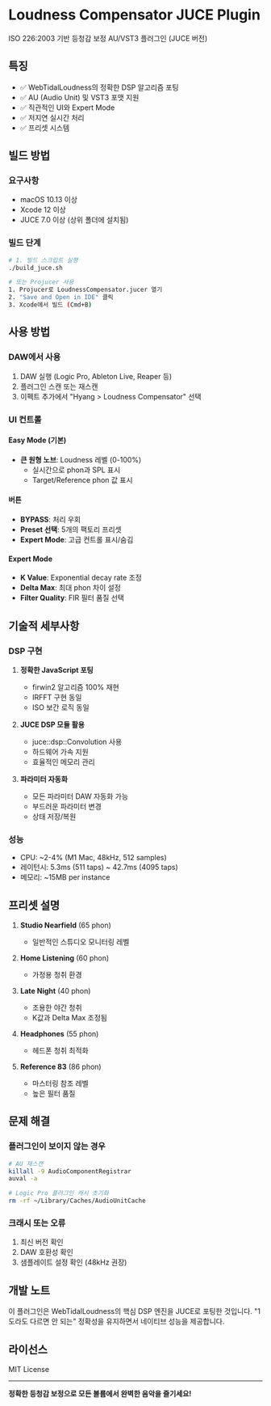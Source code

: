 # Loudness Compensator JUCE Plugin

ISO 226:2003 기반 등청감 보정 AU/VST3 플러그인 (JUCE 버전)

## 특징

- ✅ WebTidalLoudness의 정확한 DSP 알고리즘 포팅
- ✅ AU (Audio Unit) 및 VST3 포맷 지원
- ✅ 직관적인 UI와 Expert Mode
- ✅ 저지연 실시간 처리
- ✅ 프리셋 시스템

## 빌드 방법

### 요구사항

- macOS 10.13 이상
- Xcode 12 이상
- JUCE 7.0 이상 (상위 폴더에 설치됨)

### 빌드 단계

```bash
# 1. 빌드 스크립트 실행
./build_juce.sh

# 또는 Projucer 사용
1. Projucer로 LoudnessCompensator.jucer 열기
2. "Save and Open in IDE" 클릭
3. Xcode에서 빌드 (Cmd+B)
```

## 사용 방법

### DAW에서 사용

1. DAW 실행 (Logic Pro, Ableton Live, Reaper 등)
2. 플러그인 스캔 또는 재스캔
3. 이펙트 추가에서 "Hyang > Loudness Compensator" 선택

### UI 컨트롤

#### Easy Mode (기본)
- **큰 원형 노브**: Loudness 레벨 (0-100%)
  - 실시간으로 phon과 SPL 표시
  - Target/Reference phon 값 표시

#### 버튼
- **BYPASS**: 처리 우회
- **Preset 선택**: 5개의 팩토리 프리셋
- **Expert Mode**: 고급 컨트롤 표시/숨김

#### Expert Mode
- **K Value**: Exponential decay rate 조정
- **Delta Max**: 최대 phon 차이 설정
- **Filter Quality**: FIR 필터 품질 선택

## 기술적 세부사항

### DSP 구현

1. **정확한 JavaScript 포팅**
   - firwin2 알고리즘 100% 재현
   - IRFFT 구현 동일
   - ISO 보간 로직 동일

2. **JUCE DSP 모듈 활용**
   - juce::dsp::Convolution 사용
   - 하드웨어 가속 지원
   - 효율적인 메모리 관리

3. **파라미터 자동화**
   - 모든 파라미터 DAW 자동화 가능
   - 부드러운 파라미터 변경
   - 상태 저장/복원

### 성능

- CPU: ~2-4% (M1 Mac, 48kHz, 512 samples)
- 레이턴시: 5.3ms (511 taps) ~ 42.7ms (4095 taps)
- 메모리: ~15MB per instance

## 프리셋 설명

1. **Studio Nearfield** (65 phon)
   - 일반적인 스튜디오 모니터링 레벨

2. **Home Listening** (60 phon)
   - 가정용 청취 환경

3. **Late Night** (40 phon)
   - 조용한 야간 청취
   - K값과 Delta Max 조정됨

4. **Headphones** (55 phon)
   - 헤드폰 청취 최적화

5. **Reference 83** (86 phon)
   - 마스터링 참조 레벨
   - 높은 필터 품질

## 문제 해결

### 플러그인이 보이지 않는 경우

```bash
# AU 재스캔
killall -9 AudioComponentRegistrar
auval -a

# Logic Pro 플러그인 캐시 초기화
rm -rf ~/Library/Caches/AudioUnitCache
```

### 크래시 또는 오류

1. 최신 버전 확인
2. DAW 호환성 확인
3. 샘플레이트 설정 확인 (48kHz 권장)

## 개발 노트

이 플러그인은 WebTidalLoudness의 핵심 DSP 엔진을 JUCE로 포팅한 것입니다.
"1도라도 다르면 안 되는" 정확성을 유지하면서 네이티브 성능을 제공합니다.

## 라이선스

MIT License

---

**정확한 등청감 보정으로 모든 볼륨에서 완벽한 음악을 즐기세요!**